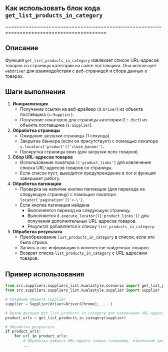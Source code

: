 ## Как использовать блок кода `get_list_products_in_category`
=========================================================================================

Описание
-------------------------
Функция `get_list_products_in_category` извлекает список URL-адресов товаров со страницы категории на сайте поставщика. Она использует `webdriver` для взаимодействия с веб-страницей и сбора данных о товарах.

Шаги выполнения
-------------------------
1. **Инициализация** 
    - Получение ссылки на веб-драйвер (`d:Driver`) из объекта поставщика (`s:Supplier`).
    - Получение локаторов для страницы категории (`l: dict`) из объекта поставщика (`s:Supplier`). 
2. **Обработка страницы**
    - Ожидание загрузки страницы (1 секунда).
    - Закрытие баннера (если он присутствует) с помощью локатора `s.locators['product']['close_banner']`.
    - Прокрутка страницы вниз (для загрузки всех товаров).
3. **Сбор URL-адресов товаров**
    - Использование локатора `l['product_links']` для извлечения списка URL-адресов товаров со страницы. 
    - Если список пуст, выводится предупреждение в лог и функция завершает работу. 
4. **Обработка пагинации**
    - Проверка на наличие кнопки пагинации (для перехода на следующую страницу) с помощью локатора `locator['pagination']['<-\']`.
    - Если кнопка пагинации найдена: 
        - Выполняется переход на следующую страницу.
        - Выполняется `d.execute_locator(l['product_links'])` для получения дополнительных URL-адресов товаров.
        - Результат добавляется к списку `list_products_in_category`. 
5. **Обработка результата** 
    - Преобразование `list_products_in_category` в список, если это была строка.
    - Запись в лог информации о количестве найденных товаров.
    - Возврат списка `list_products_in_category` с URL-адресами товаров. 

Пример использования
-------------------------

```python
from src.suppliers.suppliers_list.kualastyle.scenario import get_list_products_in_category
from src.suppliers.suppliers_list.kualastyle.supplier import Supplier

# Создание объекта Supplier
supplier = Supplier(driver=Driver(Chrome), ... ) 

# Вызов функции get_list_products_in_category для извлечения URL-адресов товаров
product_urls = get_list_products_in_category(supplier) 

# Обработка результата
if product_urls:
    for url in product_urls:
        # Обработка каждого URL-адреса товара (например, извлечение данных о товаре)
        ...
```